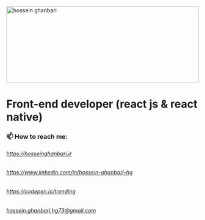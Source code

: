 <img alt="hossein ghanbari"  title="hossein ghanbari" src="https://hosseinghanbari.ir/img/logoDark.png" width="500" style='width: 100%;max-width: 100%;height: 200px;object-fit:contain;' />

# Front-end developer (react js & react native) 
 
### 📫 How to reach me:
######  https://hosseinghanbari.ir
###### https://www.linkedin.com/in/hossein-ghanbari-hg
###### https://codepen.io/trending
###### hossein.ghanbari.hg73@gmail.com
